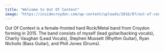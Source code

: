 ```yaml
---
title: "Welcome to Out Of Context"
image: "https://insidecroydon.com/wp-content/uploads/2016/07/out-of-context.jpg?w=640"
---
```


Out Of Context is a female-fronted hard Rock/Metal band from Croydon forming in 2015. The band consists of myself (lead guitar/backing vocals), Charliy Vaughan (Lead Vocals), Stephen Mussett (Rhythm Guitar), Ryan Nicholls (Bass Guitar), and Phill Jones (Drums).
